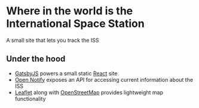 # Where in the world is the International Space Station

A small site that lets you track the ISS

## Under the hood
* [GatsbyJS](https://www.gatsbyjs.org/) powers a small static [React](https://reactjs.org/) site
* [Open Notify](http://open-notify.org/) exposes an API for accessing current information about the ISS
* [Leaflet](https://leafletjs.com/) along with [OpenStreetMap](https://www.openstreetmap.org) provides lightweight map functionality